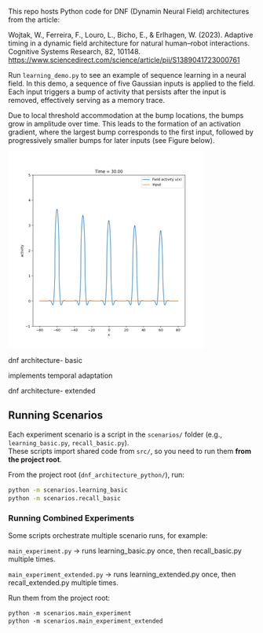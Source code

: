 
This repo hosts Python code for DNF (Dynamin Neural Field) architectures from the article:

Wojtak, W., Ferreira, F., Louro, L., Bicho, E., & Erlhagen, W. (2023). Adaptive timing in a dynamic field architecture for natural human–robot interactions. Cognitive Systems Research, 82, 101148.
https://www.sciencedirect.com/science/article/pii/S1389041723000761





Run `learning_demo.py` to see an example of sequence learning in a neural field. In this demo, a sequence of five Gaussian inputs is applied to the field. Each input triggers a bump of activity that persists after the input is removed, effectively serving as a memory trace.

Due to local threshold accommodation at the bump locations, the bumps grow in amplitude over time. This leads to the formation of an activation gradient, where the largest bump corresponds to the first input, followed by progressively smaller bumps for later inputs (see Figure below).

<!-- ![ Activation gradient in a neural field. Earlier inputs produce higher bumps due to local threshold adaptation.](images/learning_example.png) -->

<img src="images/learning_example.png" alt="Activation gradient in a neural field. Earlier inputs produce higher bumps due to local threshold adaptation." width="400"/>


dnf architecture- basic

implements temporal adaptation


dnf architecture- extended



## Running Scenarios

Each experiment scenario is a script in the `scenarios/` folder (e.g., `learning_basic.py`, `recall_basic.py`).  
These scripts import shared code from `src/`, so you need to run them **from the project root**.
 

From the project root (`dnf_architecture_python/`), run:

```bash
python -m scenarios.learning_basic
python -m scenarios.recall_basic
```

### Running Combined Experiments

Some scripts orchestrate multiple scenario runs, for example:

`main_experiment.py` → runs learning_basic.py once, then recall_basic.py multiple times.

`main_experiment_extended.py` → runs learning_extended.py once, then recall_extended.py multiple times.


Run them from the project root:
```
python -m scenarios.main_experiment
python -m scenarios.main_experiment_extended
```